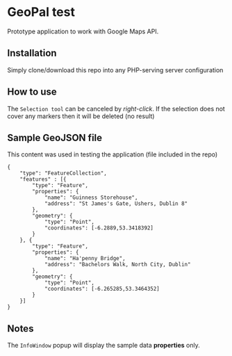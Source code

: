 # GeoPal test
Prototype application to work with Google Maps API.

## Installation
Simply clone/download this repo into any PHP-serving server configuration

## How to use
The `Selection tool` can be canceled by *right-click*. 
If the selection does not cover any markers then it will be deleted (no result)

## Sample GeoJSON file
This content was used in testing the application (file included in the repo)
```
{
    "type": "FeatureCollection",
    "features" : [{
        "type": "Feature",
        "properties": {
            "name": "Guinness Storehouse",
            "address": "St James's Gate, Ushers, Dublin 8"
        },
        "geometry": {
            "type": "Point",
            "coordinates": [-6.2889,53.3418392]
        }
    }, {
        "type": "Feature",
        "properties": {
            "name": "Ha'penny Bridge",
            "address": "Bachelors Walk, North City, Dublin"
        },
        "geometry": {
            "type": "Point",
            "coordinates": [-6.265285,53.3464352]
        }
    }]
}

```
## Notes
The `InfoWindow` popup will display the sample data **properties** only.
